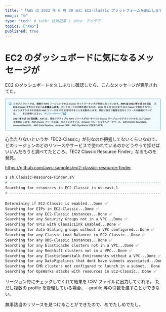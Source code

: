 ```yaml
---
title: "「AWS は 2022 年 6 月 30 日に EC2-Classic プラットフォームを廃止します」メッセージの対応"
emoji: "🤓"
type: "tech" # tech: 技術記事 / idea: アイデア
topics: ["AWS"]
published: true
---
```


# EC2 のダッシュボードに気になるメッセージが

EC2 のダッシュボードを久しぶりに確認したら、こんなメッセージが表示されてた。

![](/images/articles/5f4e3a0510821b.png)

心当たりないというか「EC2-Classic」が何なのか把握してないくらいなので、どのリージョンのどのリソースやサービスで使われているのかどうやって探せばいいんだろうと調べてたところ、「EC2 Classic Resource Finder」なるものを発見。

https://github.com/aws-samples/ec2-classic-resource-finder

```bash
$ sh Classic-Resource-Finder.sh                                                               INT ✘  20s   base   11:26:44 
# -------------------------------------------------------------------------
Searching for resources in EC2-Classic in us-east-1
# -------------------------------------------------------------------------

Determining if EC2-Classic is enabled...Done ✅
Searching for EIPs in EC2-Classic...Done ✅
Searching for any EC2-Classic instances...Done ✅
Searching for any Security Groups not in a VPC...Done ✅
Searching for VPCs with ClassicLink Enabled...Done ✅
Searching for Auto-Scaling groups without a VPC configured...Done ✅
Searching for any Classic Load Balancer in EC2-Classic...Done ✅
Searching for any RDS-Classic instances...Done ✅
Searching for any Elasticache clusters not in a VPC...Done ✅
Searching for any Redshift clusters not in a VPC...Done ✅
Searching for any ElasticBeanstalk Environments without a VPC...Done ✅
Searching for any DataPipelines that dont have subnets associated...Done ✅
Searching for EMR clusters not configured to launch in a subnet...Done ✅
Searching for OpsWorks stacks with resources in EC2-Classic...Done ✅
```

リージョン毎にチェックしてくれて結果を CSV ファイルに出力してくれる。
ただし複数の profile を管理している場合、--profile 等の引数を渡すことができない。

無事該当のリソースを見つけることができたので、めでたしめでたし。
